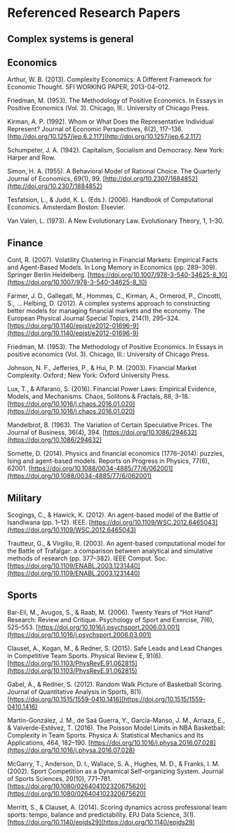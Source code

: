 # Referenced Research Papers

## Complex systems is general

## Economics
Arthur, W. B. (2013). Complexity Economics: A Different Framework for Economic Thought. SFI WORKING PAPER, 2013-04–012.

Friedman, M. (1953). The Methodology of Positive Economics. In Essays in Positive Economics (Vol. 3). Chicago, Ill.: University of Chicago Press.

Kirman, A. P. (1992). Whom or What Does the Representative Individual Represent? Journal of Economic Perspectives, 6(2), 117–136. [http://doi.org/10.1257/jep.6.2.117](http://doi.org/10.1257/jep.6.2.117)

Schumpeter, J. A. (1942). Capitalism, Socialism and Democracy. New York: Harper and Row.

Simon, H. A. (1955). A Behavioral Model of Rational Choice. The Quarterly Journal of Economics, 69(1), 99. [http://doi.org/10.2307/1884852](http://doi.org/10.2307/1884852)

Tesfatsion, L., & Judd, K. L. (Eds.). (2006). Handbook of Computational Economics. Amsterdam Boston: Elsevier.

Van Valen, L. (1973). A New Evolutionary Law. Evolutionary Theory, 1, 1–30.
## Finance
Cont, R. (2007). Volatility Clustering in Financial Markets: Empirical Facts and Agent-Based Models. In Long Memory in Economics (pp. 289–309). Springer Berlin Heidelberg. [https://doi.org/10.1007/978-3-540-34625-8_10](https://doi.org/10.1007/978-3-540-34625-8_10)

Farmer, J. D., Gallegati, M., Hommes, C., Kirman, A., Ormerod, P., Cincotti, S., … Helbing, D. (2012). A complex systems approach to constructing better models for managing financial markets and the economy. The European Physical Journal Special Topics, 214(1), 295–324. [https://doi.org/10.1140/epjst/e2012-01696-9](https://doi.org/10.1140/epjst/e2012-01696-9)

Friedman, M. (1953). The Methodology of Positive Economics. In Essays in positive economics (Vol. 3). Chicago, Ill.: University of Chicago Press.

Johnson, N. F., Jefferies, P., & Hui, P. M. (2003). Financial Market Complexity. Oxford ; New York: Oxford University Press.

Lux, T., & Alfarano, S. (2016). Financial Power Laws: Empirical Evidence, Models, and Mechanisms. Chaos, Solitons & Fractals, 88, 3–18. [https://doi.org/10.1016/j.chaos.2016.01.020](https://doi.org/10.1016/j.chaos.2016.01.020)

Mandelbrot, B. (1963). The Variation of Certain Speculative Prices. The Journal of Business, 36(4), 394. [https://doi.org/10.1086/294632](https://doi.org/10.1086/294632)

Sornette, D. (2014). Physics and financial economics (1776–2014): puzzles, Ising and agent-based models. Reports on Progress in Physics, 77(6), 62001. [https://doi.org/10.1088/0034-4885/77/6/062001](https://doi.org/10.1088/0034-4885/77/6/062001)


## Military
Scogings, C., & Hawick, K. (2012). An agent-based model of the Battle of Isandlwana (pp. 1–12). IEEE. [https://doi.org/10.1109/WSC.2012.6465043](https://doi.org/10.1109/WSC.2012.6465043)

Trautteur, G., & Virgilio, R. (2003). An agent-based computational model for the Battle of Trafalgar: a comparison between analytical and simulative methods of research (pp. 377–382). IEEE Comput. Soc. [https://doi.org/10.1109/ENABL.2003.1231440](https://doi.org/10.1109/ENABL.2003.1231440)

## Sports
Bar-Eli, M., Avugos, S., & Raab, M. (2006). Twenty Years of “Hot Hand” Research: Review and Critique. Psychology of Sport and Exercise, 7(6), 525–553. [https://doi.org/10.1016/j.psychsport.2006.03.001](https://doi.org/10.1016/j.psychsport.2006.03.001)

Clauset, A., Kogan, M., & Redner, S. (2015). Safe Leads and Lead Changes in Competitive Team Sports. Physical Review E, 91(6). [https://doi.org/10.1103/PhysRevE.91.062815](https://doi.org/10.1103/PhysRevE.91.062815)

Gabel, A., & Redner, S. (2012). Random Walk Picture of Basketball Scoring. Journal of Quantitative Analysis in Sports, 8(1). [https://doi.org/10.1515/1559-0410.1416](https://doi.org/10.1515/1559-0410.1416)

Martín-González, J. M., de Saá Guerra, Y., García-Manso, J. M., Arriaza, E., & Valverde-Estévez, T. (2016). The Poisson Model Limits in NBA Basketball: Complexity in Team Sports. Physica A: Statistical Mechanics and Its Applications, 464, 182–190. [https://doi.org/10.1016/j.physa.2016.07.028](https://doi.org/10.1016/j.physa.2016.07.028)

McGarry, T., Anderson, D. I., Wallace, S. A., Hughes, M. D., & Franks, I. M. (2002). Sport Competition as a Dynamical Self-organizing System. Journal of Sports Sciences, 20(10), 771–781. [https://doi.org/10.1080/026404102320675620](https://doi.org/10.1080/026404102320675620)

Merritt, S., & Clauset, A. (2014). Scoring dynamics across professional team sports: tempo, balance and predictability. EPJ Data Science, 3(1). [https://doi.org/10.1140/epjds29](https://doi.org/10.1140/epjds29)
